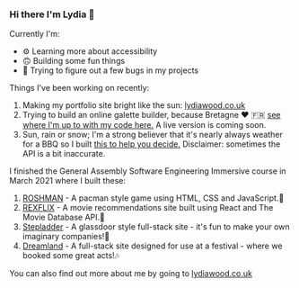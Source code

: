 ### Hi there I'm Lydia 👋

Currently I'm:
- ⚙️  Learning more about accessibility
- 🙃 Building some fun things
- 🐛  Trying to figure out a few bugs in my projects

Things I've been working on recently:
1. Making my portfolio site bright like the sun: <a href="https://www.lydiawood.co.uk/">lydiawood.co.uk</a>
2. Trying to build an online galette builder, because Bretagne ❤️ 🇫🇷 <a href="https://github.com/lydiarrrw/galette-simple">see where I'm up to with my code here.</a> A live version is coming soon.
3. Sun, rain or snow; I'm a strong believer that it's nearly always weather for a BBQ so I built <a href="https://lydiarrrw.github.io/bbquestion/">this to help you decide.</a> Disclaimer: sometimes the API is a bit inaccurate.

I finished the General Assembly Software Engineering Immersive course in March 2021 where I built these: 
1. <a href="https://lydiarrrw.github.io/project-1/">ROSHMAN</a> - A pacman style game using HTML, CSS and JavaScript.👻
2. <a href="https://lydiarrrw.github.io/project-2/">REXFLIX</a> - A movie recommendations site built using React and The Movie Database API.🦖
3. <a href="https://github.com/lydiarrrw/project-3">Stepladder</a> - A glassdoor style full-stack site - it's fun to make your own imaginary companies!💼
4. <a href="https://github.com/lydiarrrw/project-4">Dreamland</a> - A full-stack site designed for use at a festival - where we booked some great acts!🎶


You can also find out more about me by going to <a href="https://www.lydiawood.co.uk/">lydiawood.co.uk</a>

<!--
**lydiarrrw/lydiarrrw** is a ✨ _special_ ✨ repository because its `README.md` (this file) appears on your GitHub profile.

Here are some ideas to get you started:

- 🔭 I’m currently working on ...
- 🌱 I’m currently learning ...
- 👯 I’m looking to collaborate on ...
- 🤔 I’m looking for help with ...
- 💬 Ask me about ...
- 📫 How to reach me: ...
- 😄 Pronouns: ...
- ⚡ Fun fact: ...
-->
